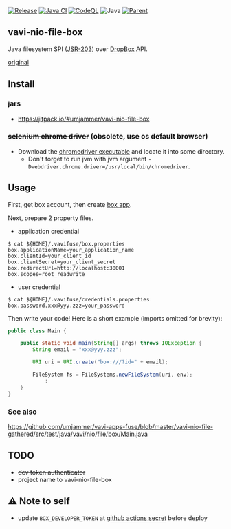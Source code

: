 [![Release](https://jitpack.io/v/umjammer/vavi-nio-file-box.svg)](https://jitpack.io/#umjammer/vavi-nio-file-box)
[![Java CI](https://github.com/umjammer/vavi-nio-file-box/actions/workflows/maven.yml/badge.svg)](https://github.com/umjammer/vavi-nio-file-box/actions)
[![CodeQL](https://github.com/umjammer/vavi-nio-file-box/actions/workflows/codeql-analysis.yml/badge.svg)](https://github.com/umjammer/vavi-nio-file-box/actions/workflows/codeql-analysis.yml)
![Java](https://img.shields.io/badge/Java-17-b07219)
[![Parent](https://img.shields.io/badge/Parent-vavi--apps--fuse-pink)](https://github.com/umjammer/vavi-apps-fuse)

## vavi-nio-file-box

Java filesystem SPI ([JSR-203](https://jcp.org/en/jsr/detail?id=203)) over [DropBox](https://dropbox.com) API.

[original](https://github.com/fge/java7-fs-box)

## Install

### jars

 * https://jitpack.io/#umjammer/vavi-nio-file-box

### ~~selenium chrome driver~~ (obsolete, use os default browser)

 * Download the [chromedriver executable](https://chromedriver.chromium.org/downloads) and locate it into some directory.
   * Don't forget to run jvm with jvm argument `-Dwebdriver.chrome.driver=/usr/local/bin/chromedriver`.

## Usage

First, get box account, then create [box app](https://app.box.com/developers/console).

Next, prepare 2 property files.

 * application credential

```shell
$ cat ${HOME}/.vavifuse/box.properties
box.applicationName=your_application_name
box.clientId=your_client_id
box.clientSecret=your_client_secret
box.redirectUrl=http://localhost:30001
box.scopes=root_readwrite
```

 * user credential

```shell
$ cat ${HOME}/.vavifuse/credentials.properties
box.password.xxx@yyy.zzz=your_password
```

Then write your code! Here is a short example (imports omitted for brevity):

```java
public class Main {

    public static void main(String[] args) throws IOException {
        String email = "xxx@yyy.zzz";

        URI uri = URI.create("box:///?id=" + email);

        FileSystem fs = FileSystems.newFileSystem(uri, env);
            :
    }
}
```

### See also

https://github.com/umjammer/vavi-apps-fuse/blob/master/vavi-nio-file-gathered/src/test/java/vavi/nio/file/box/Main.java

## TODO

  * ~~dev token authenticator~~
  * project name to vavi-nio-file-box

## ⚠ Note to self

 * update `BOX_DEVELOPER_TOKEN` at [github actions secret](https://github.com/umjammer/java7-fs-box/settings/secrets/actions) before deploy